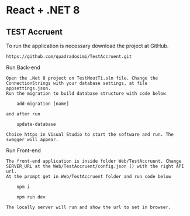 # React + .NET 8

## TEST Accruent

To run the application is necessary download the project at GitHub.

	https://github.com/quadradosimi/TestAccruent.git

Run Back-end
	
	Open the .Net 8 project on TestMoutTi.sln file. Change the ConnectionStrings with your database settings, at file appsettings.json.
	Run the migration to build database structure with code below 

		add-migration [name]
		
	and after run

		update-database
		
	Choice https in Visual Studio to start the software and run. The swagger will appear.
		
Run Front-end

	The front-end application is inside folder Web/TestAccruent. Change SERVER_URL at the Web/TestAccruent/config.json () with the right API url. 
	At the prompt get in Web/TestAccruent folder and run code below
	
		npm i
		
		npm run dev
		
	The locally server will run and show the url to set in browser. 